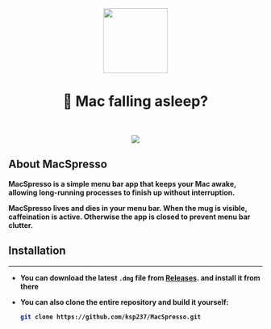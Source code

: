 <div align="center">
	<img src="https://i.imgur.com/eD4tNl7.png" width="128" height="128" />
	<h1><strong>🤨 Mac falling asleep?</h1>
	
</div>
<br>

<p align="center">
    <img
      src="https://i.giphy.com/media/v1.Y2lkPTc5MGI3NjExbThodWp6emd5cGRmYTllNDk0ejQwdzRja25yaGNnZGJubTYxeW1xcyZlcD12MV9pbnRlcm5hbF9naWZfYnlfaWQmY3Q9Zw/TTXm7uxvWukoetU4Ur/giphy.gif">
  </p>
 

## About MacSpresso
MacSpresso is a simple menu bar app that keeps your Mac awake, allowing long-running processes to finish up without interruption.

MacSpresso lives and dies in your menu bar. When the mug is visible, caffeination is active. Otherwise the app is closed to prevent menu bar clutter. 


## Installation
------------

- You can download the latest `.dmg` file from [Releases](https://github.com/ksp237/MacSpresso/releases). and install it from there
  
- You can also clone the entire repository and build it yourself:

  ```sh
  git clone https://github.com/ksp237/MacSpresso.git
  ```
  

